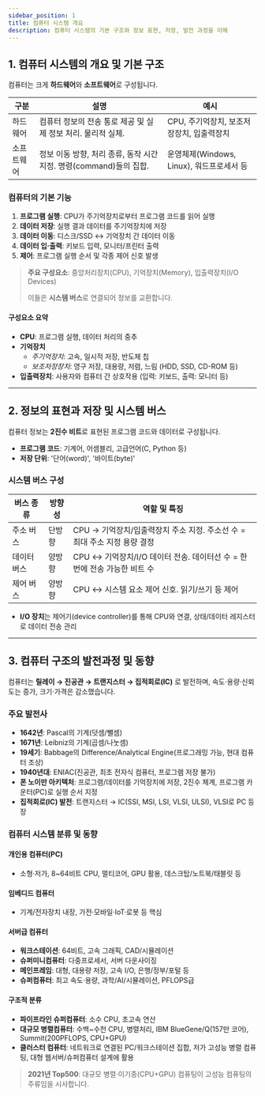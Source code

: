 ```yaml
---
sidebar_position: 1
title: 컴퓨터 시스템 개요
description: 컴퓨터 시스템의 기본 구조와 정보 표현, 저장, 발전 과정을 이해
---
```


## 1. 컴퓨터 시스템의 개요 및 기본 구조

컴퓨터는 크게 **하드웨어**와 **소프트웨어**로 구성됩니다.

| 구분       | 설명                                                               | 예시                                      |
| ---------- | ------------------------------------------------------------------ | ----------------------------------------- |
| 하드웨어   | 컴퓨터 정보의 전송 통로 제공 및 실제 정보 처리. 물리적 실체.       | CPU, 주기억장치, 보조저장장치, 입출력장치 |
| 소프트웨어 | 정보 이동 방향, 처리 종류, 동작 시간 지정. 명령(command)들의 집합. | 운영체제(Windows, Linux), 워드프로세서 등 |

### 컴퓨터의 기본 기능

1. **프로그램 실행**: CPU가 주기억장치로부터 프로그램 코드를 읽어 실행
2. **데이터 저장**: 실행 결과 데이터를 주기억장치에 저장
3. **데이터 이동**: 디스크/SSD ↔ 기억장치 간 데이터 이동
4. **데이터 입·출력**: 키보드 입력, 모니터/프린터 출력
5. **제어**: 프로그램 실행 순서 및 각종 제어 신호 발생

> **주요 구성요소**: 중앙처리장치(CPU), 기억장치(Memory), 입출력장치(I/O Devices)
>
> 이들은 **시스템 버스**로 연결되어 정보를 교환합니다.

#### 구성요소 요약

- **CPU**: 프로그램 실행, 데이터 처리의 중추
- **기억장치**
  - _주기억장치_: 고속, 일시적 저장, 반도체 칩
  - _보조저장장치_: 영구 저장, 대용량, 저렴, 느림 (HDD, SSD, CD-ROM 등)
- **입출력장치**: 사용자와 컴퓨터 간 상호작용 (입력: 키보드, 출력: 모니터 등)

---

## 2. 정보의 표현과 저장 및 시스템 버스

컴퓨터 정보는 **2진수 비트**로 표현된 프로그램 코드와 데이터로 구성됩니다.

- **프로그램 코드**: 기계어, 어셈블리, 고급언어(C, Python 등)
- **저장 단위**: '단어(word)', '바이트(byte)'

### 시스템 버스 구성

| 버스 종류   | 방향성 | 역할 및 특징                                                              |
| ----------- | ------ | ------------------------------------------------------------------------- |
| 주소 버스   | 단방향 | CPU → 기억장치/입출력장치 주소 지정. 주소선 수 = 최대 주소 지정 용량 결정 |
| 데이터 버스 | 양방향 | CPU ↔ 기억장치/I/O 데이터 전송. 데이터선 수 = 한 번에 전송 가능한 비트 수 |
| 제어 버스   | 양방향 | CPU ↔ 시스템 요소 제어 신호. 읽기/쓰기 등 제어                            |

- **I/O 장치**는 제어기(device controller)를 통해 CPU와 연결, 상태/데이터 레지스터로 데이터 전송 관리

---

## 3. 컴퓨터 구조의 발전과정 및 동향

컴퓨터는 **릴레이 → 진공관 → 트랜지스터 → 집적회로(IC)** 로 발전하며, 속도·용량·신뢰도는 증가, 크기·가격은 감소했습니다.

### 주요 발전사

- **1642년**: Pascal의 기계(덧셈/뺄셈)
- **1671년**: Leibniz의 기계(곱셈/나눗셈)
- **19세기**: Babbage의 Difference/Analytical Engine(프로그래밍 가능, 현대 컴퓨터 조상)
- **1940년대**: ENIAC(진공관, 최초 전자식 컴퓨터, 프로그램 저장 불가)
- **폰 노이만 아키텍처**: 프로그램/데이터를 기억장치에 저장, 2진수 체계, 프로그램 카운터(PC)로 실행 순서 지정
- **집적회로(IC) 발전**: 트랜지스터 → IC(SSI, MSI, LSI, VLSI, ULSI), VLSI로 PC 등장

### 컴퓨터 시스템 분류 및 동향

#### 개인용 컴퓨터(PC)

- 소형·저가, 8~64비트 CPU, 멀티코어, GPU 활용, 데스크탑/노트북/태블릿 등

#### 임베디드 컴퓨터

- 기계/전자장치 내장, 가전·모바일·IoT·로봇 등 핵심

#### 서버급 컴퓨터

- **워크스테이션**: 64비트, 고속 그래픽, CAD/시뮬레이션
- **슈퍼미니컴퓨터**: 다중프로세서, 서버 다운사이징
- **메인프레임**: 대형, 대용량 저장, 고속 I/O, 은행/정부/포털 등
- **슈퍼컴퓨터**: 최고 속도·용량, 과학/AI/시뮬레이션, PFLOPS급

#### 구조적 분류

- **파이프라인 슈퍼컴퓨터**: 소수 CPU, 초고속 연산
- **대규모 병렬컴퓨터**: 수백~수천 CPU, 병렬처리, IBM BlueGene/Q(157만 코어), Summit(200PFLOPS, CPU+GPU)
- **클러스터 컴퓨터**: 네트워크로 연결된 PC/워크스테이션 집합, 저가 고성능 병렬 컴퓨팅, 대형 웹서버/슈퍼컴퓨터 설계에 활용

> **2021년 Top500**: 대규모 병렬·이기종(CPU+GPU) 컴퓨팅이 고성능 컴퓨팅의 주류임을 시사합니다.
